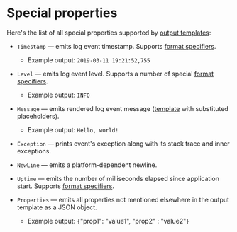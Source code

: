 # Special properties

Here's the list of all special properties supported by [output templates](output-templates.md):

* `Timestamp` — emits log event timestamp. Supports [format specifiers](format-specifiers.md).

  * Example output: `2019-03-11 19:21:52,755`

* `Level` — emits log event level. Supports a number of special [format specifiers](format-specifiers.md).

  * Example output: `INFO`

* `Message` — emits rendered log event message \([template](../syntax/message-templates.md) with substituted placeholders\).

  * Example output: `Hello, world!`

* `Exception` — prints event's exception along with its stack trace and inner exceptions.

* `NewLine` — emits a platform-dependent newline.

* `Uptime` — emits the number of milliseconds elapsed since application start. Supports [format specifiers](format-specifiers.md).

* `Properties` — emits all properties not mentioned elsewhere in the output template as a JSON object.
  * Example output: `{`"prop1": "value1", "prop2" : "value2"`}`

